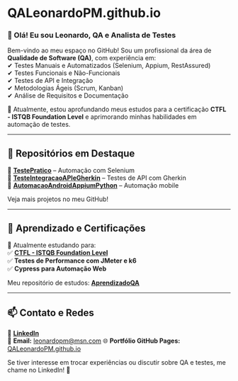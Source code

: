 # QALeonardoPM.github.io

### 👋 Olá! Eu sou Leonardo, QA e Analista de Testes  

Bem-vindo ao meu espaço no GitHub! Sou um profissional da área de **Qualidade de Software (QA)**, com experiência em:  
✔ Testes Manuais e Automatizados (Selenium, Appium, RestAssured)  
✔ Testes Funcionais e Não-Funcionais  
✔ Testes de API e Integração  
✔ Metodologias Ágeis (Scrum, Kanban)  
✔ Análise de Requisitos e Documentação  

🎯 Atualmente, estou aprofundando meus estudos para a certificação **CTFL - ISTQB Foundation Level** e aprimorando minhas habilidades em automação de testes.  

---

## 🚀 **Repositórios em Destaque**  

🔹 **[TestePratico](https://github.com/QALeonardoPM/TestePratico)** – Automação com Selenium  
🔹 **[TesteIntegracaoAPIeGherkin](https://github.com/QALeonardoPM/TesteIntegracaoAPIeGherkin)** – Testes de API com Gherkin  
🔹 **[AutomacaoAndroidAppiumPython](https://github.com/QALeonardoPM/AutomacaoAndroidAppiumPython)** – Automação mobile  

Veja mais projetos no meu GitHub!  

---

## 📖 **Aprendizado e Certificações**  

📌 Atualmente estudando para:  
✅ **[CTFL - ISTQB Foundation Level](https://www.istqb.org/)**  
✅ **Testes de Performance com JMeter e k6**  
✅ **Cypress para Automação Web**  

Meu repositório de estudos: **[AprendizadoQA](https://github.com/QALeonardoPM/AprendizadoQA)**  

---

## 📫 **Contato e Redes**  

💼 **[LinkedIn](https://www.linkedin.com/in/leonardo-paim-magalhaes)**  
📧 **Email:** leonardopm@msn.com 
🌐 **Portfólio GitHub Pages:** [QALeonardoPM.github.io](https://QALeonardoPM.github.io)  

Se tiver interesse em trocar experiências ou discutir sobre QA e testes, me chame no LinkedIn! 🚀  
